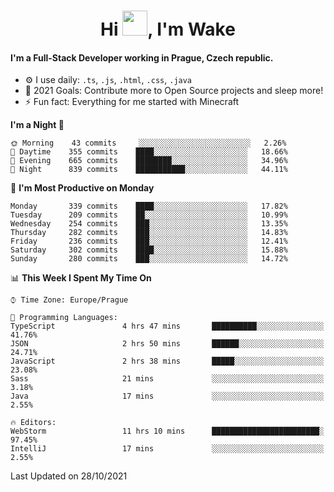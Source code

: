 <h1 align="center">Hi <img src="https://raw.githubusercontent.com/MrWakeCZ/MrWakeCZ/master/Hi.gif" width="40px" />, I'm Wake</h1>

#### I'm a Full-Stack Developer working in Prague, Czech republic.
- ⚙️ I use daily: `.ts`, `.js`, `.html`, `.css`, `.java`
- 🥅 2021 Goals: Contribute more to Open Source projects and sleep more!
- ⚡ Fun fact: Everything for me started with Minecraft

<!--START_SECTION:waka-->
**I'm a Night 🦉** 

```text
🌞 Morning    43 commits     ░░░░░░░░░░░░░░░░░░░░░░░░░   2.26% 
🌆 Daytime    355 commits    ████░░░░░░░░░░░░░░░░░░░░░   18.66% 
🌃 Evening    665 commits    ████████░░░░░░░░░░░░░░░░░   34.96% 
🌙 Night      839 commits    ███████████░░░░░░░░░░░░░░   44.11%

```
📅 **I'm Most Productive on Monday** 

```text
Monday       339 commits    ████░░░░░░░░░░░░░░░░░░░░░   17.82% 
Tuesday      209 commits    ██░░░░░░░░░░░░░░░░░░░░░░░   10.99% 
Wednesday    254 commits    ███░░░░░░░░░░░░░░░░░░░░░░   13.35% 
Thursday     282 commits    ███░░░░░░░░░░░░░░░░░░░░░░   14.83% 
Friday       236 commits    ███░░░░░░░░░░░░░░░░░░░░░░   12.41% 
Saturday     302 commits    ████░░░░░░░░░░░░░░░░░░░░░   15.88% 
Sunday       280 commits    ███░░░░░░░░░░░░░░░░░░░░░░   14.72%

```


📊 **This Week I Spent My Time On** 

```text
⌚︎ Time Zone: Europe/Prague

💬 Programming Languages: 
TypeScript               4 hrs 47 mins       ██████████░░░░░░░░░░░░░░░   41.76% 
JSON                     2 hrs 50 mins       ██████░░░░░░░░░░░░░░░░░░░   24.71% 
JavaScript               2 hrs 38 mins       █████░░░░░░░░░░░░░░░░░░░░   23.08% 
Sass                     21 mins             ░░░░░░░░░░░░░░░░░░░░░░░░░   3.18% 
Java                     17 mins             ░░░░░░░░░░░░░░░░░░░░░░░░░   2.55%

🔥 Editors: 
WebStorm                 11 hrs 10 mins      ████████████████████████░   97.45% 
IntelliJ                 17 mins             ░░░░░░░░░░░░░░░░░░░░░░░░░   2.55%

```


 Last Updated on 28/10/2021
<!--END_SECTION:waka-->
